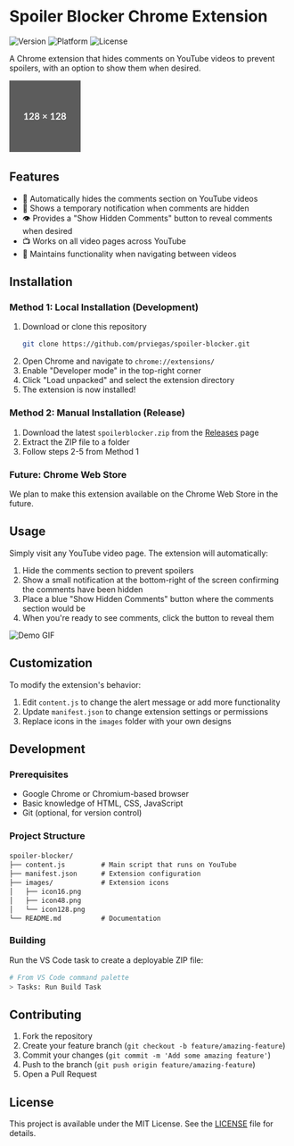 # Spoiler Blocker Chrome Extension

![Version](https://img.shields.io/badge/version-1.2-blue)
![Platform](https://img.shields.io/badge/platform-Chrome-green)
![License](https://img.shields.io/badge/license-MIT-lightgrey)

A Chrome extension that hides comments on YouTube videos to prevent spoilers, with an option to show them when desired.

<img src="images/icon128.png" alt="Spoiler Blocker Logo" width="128" height="128">

## Features

- 🚫 Automatically hides the comments section on YouTube videos
- 🔔 Shows a temporary notification when comments are hidden
- 👁️ Provides a "Show Hidden Comments" button to reveal comments when desired
- 📺 Works on all video pages across YouTube
- 🔄 Maintains functionality when navigating between videos

## Installation

### Method 1: Local Installation (Development)
1. Download or clone this repository
   ```bash
   git clone https://github.com/prviegas/spoiler-blocker.git
   ```
2. Open Chrome and navigate to `chrome://extensions/`
3. Enable "Developer mode" in the top-right corner
4. Click "Load unpacked" and select the extension directory
5. The extension is now installed!

### Method 2: Manual Installation (Release)
1. Download the latest `spoilerblocker.zip` from the [Releases](https://github.com/prviegas/spoiler-blocker/releases) page
2. Extract the ZIP file to a folder
3. Follow steps 2-5 from Method 1

### Future: Chrome Web Store
We plan to make this extension available on the Chrome Web Store in the future.

## Usage

Simply visit any YouTube video page. The extension will automatically:
1. Hide the comments section to prevent spoilers
2. Show a small notification at the bottom-right of the screen confirming the comments have been hidden
3. Place a blue "Show Hidden Comments" button where the comments section would be
4. When you're ready to see comments, click the button to reveal them

![Demo GIF](https://via.placeholder.com/640x360.png?text=Spoiler+Blocker+Demo+GIF)

## Customization

To modify the extension's behavior:

1. Edit `content.js` to change the alert message or add more functionality
2. Update `manifest.json` to change extension settings or permissions
3. Replace icons in the `images` folder with your own designs

## Development

### Prerequisites
- Google Chrome or Chromium-based browser
- Basic knowledge of HTML, CSS, JavaScript
- Git (optional, for version control)

### Project Structure
```
spoiler-blocker/
├── content.js         # Main script that runs on YouTube
├── manifest.json      # Extension configuration
├── images/            # Extension icons
│   ├── icon16.png
│   ├── icon48.png
│   └── icon128.png
└── README.md          # Documentation
```

### Building
Run the VS Code task to create a deployable ZIP file:
```bash
# From VS Code command palette
> Tasks: Run Build Task
```

## Contributing

1. Fork the repository
2. Create your feature branch (`git checkout -b feature/amazing-feature`)
3. Commit your changes (`git commit -m 'Add some amazing feature'`)
4. Push to the branch (`git push origin feature/amazing-feature`)
5. Open a Pull Request

## License

This project is available under the MIT License. See the [LICENSE](LICENSE) file for details.
